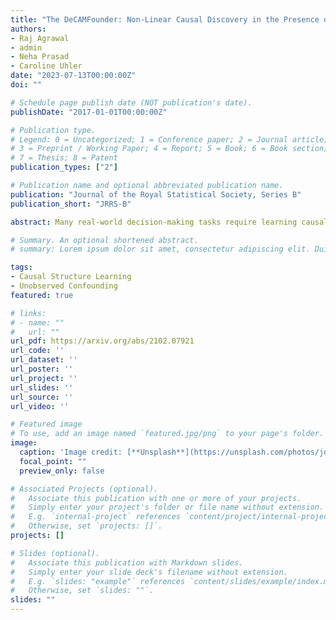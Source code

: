 ```yaml
---
title: "The DeCAMFounder: Non-Linear Causal Discovery in the Presence of Hidden Variables"
authors:
- Raj Agrawal
- admin
- Neha Prasad
- Caroline Uhler
date: "2023-07-13T00:00:00Z"
doi: ""

# Schedule page publish date (NOT publication's date).
publishDate: "2017-01-01T00:00:00Z"

# Publication type.
# Legend: 0 = Uncategorized; 1 = Conference paper; 2 = Journal article;
# 3 = Preprint / Working Paper; 4 = Report; 5 = Book; 6 = Book section;
# 7 = Thesis; 8 = Patent
publication_types: ["2"]

# Publication name and optional abbreviated publication name.
publication: "Journal of the Royal Statistical Society, Series B"
publication_short: "JRRS-B"

abstract: Many real-world decision-making tasks require learning causal relationships between a set of variables. Typical causal discovery methods, however, require that all variables are observed, which might not be realistic in practice. Unfortunately, in the presence of latent confounding, recovering causal relationships from observational data without making additional assumptions is an ill-posed problem. Fortunately, in practice, additional structure among the confounders can be expected, one such example being pervasive confounding, which has been exploited for consistent causal estimation in the special case of linear causal models. In this paper, we provide a proof and consistent method to estimate causal relationships in the non-linear, pervasive confounding setting. The heart of our procedure relies on the ability to estimate the confounding variation through a simple spectral decomposition of the observed data matrix. We derive a DAG score function based on this insight, prove its consistency in recovering a correct ordering of the DAG, and empirically compare it to existing procedures. We show improved performance on both simulated and real datasets by explicitly accounting for both confounders and non-linear effects.

# Summary. An optional shortened abstract.
# summary: Lorem ipsum dolor sit amet, consectetur adipiscing elit. Duis posuere tellus ac convallis placerat. Proin tincidunt magna sed ex sollicitudin condimentum.

tags:
- Causal Structure Learning
- Unobserved Confounding
featured: true

# links:
# - name: ""
#   url: ""
url_pdf: https://arxiv.org/abs/2102.07921
url_code: '' 
url_dataset: ''
url_poster: ''
url_project: ''
url_slides: ''
url_source: ''
url_video: ''

# Featured image
# To use, add an image named `featured.jpg/png` to your page's folder. 
image:
  caption: 'Image credit: [**Unsplash**](https://unsplash.com/photos/jdD8gXaTZsc)'
  focal_point: ""
  preview_only: false

# Associated Projects (optional).
#   Associate this publication with one or more of your projects.
#   Simply enter your project's folder or file name without extension.
#   E.g. `internal-project` references `content/project/internal-project/index.md`.
#   Otherwise, set `projects: []`.
projects: []

# Slides (optional).
#   Associate this publication with Markdown slides.
#   Simply enter your slide deck's filename without extension.
#   E.g. `slides: "example"` references `content/slides/example/index.md`.
#   Otherwise, set `slides: ""`.
slides: "" 
---
```


